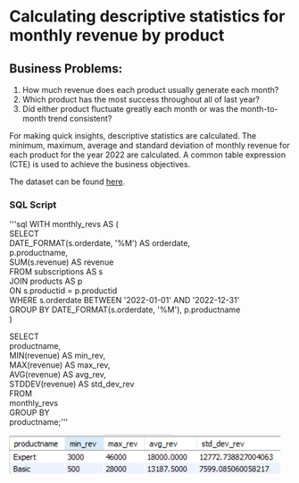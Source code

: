 # Calculating descriptive statistics for monthly revenue by product
## Business Problems:
1)	How much revenue does each product usually generate each month?  
2)	Which product has the most success throughout all of last year?  
3)	Did either product fluctuate greatly each month or was the month-to-month trend consistent?  

For making quick insights, descriptive statistics are calculated. The minimum, maximum, average and standard deviation of monthly revenue for each product for the year 2022 are calculated. 
A common table expression (CTE) is used to achieve the business objectives.

The dataset can be found [here](assets/BP1/tc.zip).

### SQL Script
'''sql
WITH monthly_revs AS (  
    SELECT   
        DATE_FORMAT(s.orderdate, '%M') AS orderdate,  
        p.productname,   
        SUM(s.revenue) AS revenue   
    FROM subscriptions AS s   
    JOIN products AS p   
      ON s.productid = p.productid  
    WHERE s.orderdate BETWEEN '2022-01-01' AND '2022-12-31'  
    GROUP BY DATE_FORMAT(s.orderdate, '%M'), p.productname  
)  
  
SELECT  
    productname,  
    MIN(revenue) AS min_rev,  
    MAX(revenue) AS max_rev,  
    AVG(revenue) AS avg_rev,  
    STDDEV(revenue) AS std_dev_rev  
FROM   
    monthly_revs  
GROUP BY   
    productname;'''

![Descriptive Statistics](assets/BP1/BP1.png)

